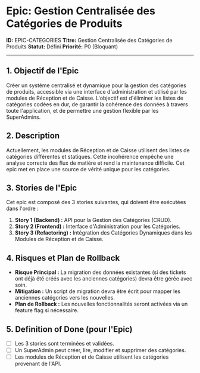 # Epic: Gestion Centralisée des Catégories de Produits

**ID:** EPIC-CATEGORIES
**Titre:** Gestion Centralisée des Catégories de Produits
**Statut:** Défini
**Priorité:** P0 (Bloquant)

---

## 1. Objectif de l'Epic

Créer un système centralisé et dynamique pour la gestion des catégories de produits, accessible via une interface d'administration et utilisé par les modules de Réception et de Caisse. L'objectif est d'éliminer les listes de catégories codées en dur, de garantir la cohérence des données à travers toute l'application, et de permettre une gestion flexible par les SuperAdmins.

## 2. Description

Actuellement, les modules de Réception et de Caisse utilisent des listes de catégories différentes et statiques. Cette incohérence empêche une analyse correcte des flux de matière et rend la maintenance difficile. Cet epic met en place une source de vérité unique pour les catégories.

## 3. Stories de l'Epic

Cet epic est composé des 3 stories suivantes, qui doivent être exécutées dans l'ordre :

1.  **Story 1 (Backend) :** API pour la Gestion des Catégories (CRUD).
2.  **Story 2 (Frontend) :** Interface d'Administration pour les Catégories.
3.  **Story 3 (Refactoring) :** Intégration des Catégories Dynamiques dans les Modules de Réception et de Caisse.

## 4. Risques et Plan de Rollback

- **Risque Principal :** La migration des données existantes (si des tickets ont déjà été créés avec les anciennes catégories) devra être gérée avec soin.
- **Mitigation :** Un script de migration devra être écrit pour mapper les anciennes catégories vers les nouvelles.
- **Plan de Rollback :** Les nouvelles fonctionnalités seront activées via un feature flag si nécessaire.

## 5. Definition of Done (pour l'Epic)

- [ ] Les 3 stories sont terminées et validées.
- [ ] Un SuperAdmin peut créer, lire, modifier et supprimer des catégories.
- [ ] Les modules de Réception et de Caisse utilisent les catégories provenant de l'API.
